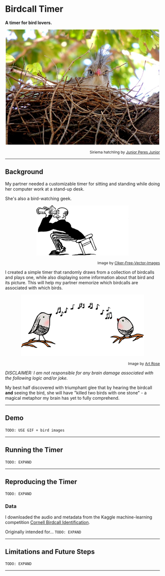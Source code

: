 # Birdcall Timer

**A timer for bird lovers.**

<p align="center"><img src="img/siriema.jpg" width=500></p>
<p align="right" style="font-size: 12px">Siriema hatchling by <a href="https://pixabay.com/users/jrperes-103619/">Junior Peres Junior</a></p>

---

## Background

My partner needed a customizable timer for sitting and standing while doing her computer work at a stand-up desk. 

She's also a bird-watching geek. 
<p align="center"><img src="img/birdwatcher.png" width=300></p>
<p align="right" style="font-size: 12px">Image by <a href="https://pixabay.com/users/clker-free-vector-images-3736/">Clker-Free-Vector-Images</a></p>

I created a simple timer that randomly draws from a collection of birdcalls and plays one, while also displaying some information about that bird and its picture. This will help my partner memorize which birdcalls are associated with which birds.

<p align="center"><img src="img/birdsong_art.png" width=400></p>
<p align="right" style="font-size: 12px">Image by <a href="https://pixabay.com/users/artrose-16042123/">Art Rose</a></p>


*DISCLAIMER: I am not responsible for any brain damage associated with the following logic and/or joke.*

My best half discovered with triumphant glee that by hearing the birdcall **and** seeing the bird, she will have "killed two birds with one stone" - a magical metaphor my brain has yet to fully comprehend.

---

## Demo

`TODO: USE GIF + bird images`

---

## Running the Timer 

`TODO: EXPAND`

---

## Reproducing the Timer 

`TODO: EXPAND`

### Data

I downloaded the audio and metadata from the Kaggle machine-learning competition [Cornell Birdcall Identification](https://www.kaggle.com/c/birdsong-recognition).

Originally intended for... `TODO: EXPAND`


---

## Limitations and Future Steps

`TODO: EXPAND`

---












